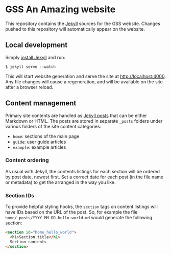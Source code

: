 GSS An Amazing website
===========

This repository contains the [Jekyll](http://jekyllrb.com/) sources for the GSS website. Changes pushed to this repository will automatically appear on the website.

## Local development

Simply [install Jekyll](http://jekyllrb.com/docs/installation/) and run:

```shell
$ jekyll serve --watch
```

This will start website generation and serve the site at <http://localhost:4000>. Any file changes will cause a regeneration, and will be available on the site after a browser reload.

## Content management

Primary site contents are handled as [Jekyll posts](http://jekyllrb.com/docs/posts/) that can be either Markdown or HTML. The posts are stored in separate `_posts` folders under various folders of the site content categories:

* `home`: sections of the main page
* `guide`: user guide articles
* `example`: example articles

### Content ordering

As usual with Jekyll, the contents listings for each section will be ordered by post date, newest first. Set a correct date for each post (in the file name or metadata) to get the arranged in the way you like.

### Section IDs

To provide helpful styling hooks, the `section` tags on content listings will have IDs based on the URL of the post. So, for example the file `home/_posts/YYYY-MM-DD-hello-world.md` would generate the following section:

```html
<section id="home_hello_world">
  <h1>Section title</h1>
  Section contents
</section>
```

